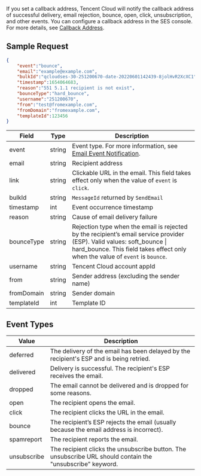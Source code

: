 If you set a callback address, Tencent Cloud will notify the callback address of successful delivery, email rejection, bounce, open, click, unsubscription, and other events. You can configure a callback address in the SES console. For more details, see [Callback Address](https://intl.cloud.tencent.com/document/product/1084/40183).

## Sample Request
```json
{
    "event":"bounce",
    "email":"example@example.com",
    "bulkId":"qcloudses-30-251200670-date-20220601142439-8jolHvR2XcXC1",
    "timestamp":1654064683,
    "reason":"551 5.1.1 recipient is not exist",
    "bounceType":"hard_bounce",
    "username":"251200670",
    "from":"test@fromexample.com",
    "fromDomain":"fromexample.com",
    "templateId":123456
}
```

| Field | Type | Description |
| ---------- | ------ | ---------------------------------------------------------------------------------- |
| event      | string | Event type. For more information, see [Email Event Notification](https://intl.cloud.tencent.com/document/product/1084/39492). |
| email      | string | Recipient address                                                                              |
| link       | string | Clickable URL in the email. This field takes effect only when the value of `event` is `click`.                                               |
| bulkId     | string | `MessageId` returned by `SendEmail`                                                          |
| timestamp  | int    | Event occurrence timestamp                                                                           |
| reason     | string | Cause of email delivery failure                                                                          |
| bounceType | string | Rejection type when the email is rejected by the recipient’s email service provider (ESP). Valid values: soft\_bounce \| hard\_bounce. This field takes effect only when the value of `event` is `bounce`.          |
| username   | string | Tencent Cloud account appId                                                                      |
| from       | string | Sender address (excluding the sender name)                                                                     |
| fromDomain | string | Sender domain                                                                               |
| templateId | int    | Template ID                                                                               |

## Event Types[](id:Event_Type)
Value | Description
--|--
deferred | The delivery of the email has been delayed by the recipient's ESP and is being retried.
delivered | Delivery is successful. The recipient's ESP receives the email.
dropped | The email cannot be delivered and is dropped for some reasons.
open | The recipient opens the email.
click | The recipient clicks the URL in the email.
bounce | The recipient’s ESP rejects the email (usually because the email address is incorrect).
spamreport | The recipient reports the email.
unsubscribe | The recipient clicks the unsubscribe button. The unsubscribe URL should contain the "unsubscribe" keyword.
